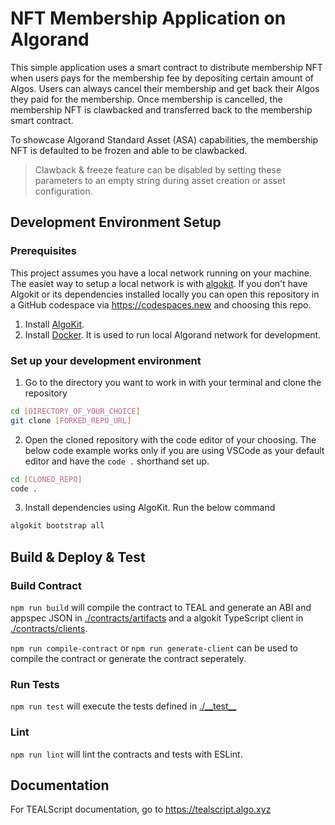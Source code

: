 # NFT Membership Application on Algorand

This simple application uses a smart contract to distribute membership NFT when users pays for the membership fee by depositing certain amount of Algos. Users can always cancel their membership and get back their Algos they paid for the membership. Once membership is cancelled, the membership NFT is clawbacked and transferred back to the membership smart contract. 
 
To showcase Algorand Standard Asset (ASA) capabilities, the membership NFT is defaulted to be frozen and able to be clawbacked. 

> Clawback & freeze feature can be disabled by setting these parameters to an empty string during asset creation or asset configuration. 

## Development Environment Setup

### Prerequisites

This project assumes you have a local network running on your machine. The easiet way to setup a local network is with [algokit](https://github.com/algorandfoundation/algokit-cli). If you don't have Algokit or its dependencies installed locally you can open this repository in a GitHub codespace via https://codespaces.new and choosing this repo.

1. Install [AlgoKit](https://github.com/algorandfoundation/algokit-cli/tree/main?tab=readme-ov-file#install).
2. Install [Docker](https://www.docker.com/products/docker-desktop/). It is used to run local Algorand network for development.

### Set up your development environment

1. Go to the directory you want to work in with your terminal and clone the repository
```bash
cd [DIRECTORY_OF_YOUR_CHOICE]
git clone [FORKED_REPO_URL]
```
2. Open the cloned repository with the code editor of your choosing. The below code example works only if you are using VSCode as your default editor and have the `code .` shorthand set up.
```bash
cd [CLONED_REPO]
code . 
```
3. Install dependencies using AlgoKit. Run the below command
```bash
algokit bootstrap all
```

## Build & Deploy & Test

### Build Contract

`npm run build` will compile the contract to TEAL and generate an ABI and appspec JSON in [./contracts/artifacts](./contracts/artifacts/) and a algokit TypeScript client in [./contracts/clients](./contracts/clients/).

`npm run compile-contract` or `npm run generate-client` can be used to compile the contract or generate the contract seperately.

### Run Tests

`npm run test` will execute the tests defined in [./\_\_test\_\_](./__test__) 

### Lint

`npm run lint` will lint the contracts and tests with ESLint.


## Documentation

For TEALScript documentation, go to https://tealscript.algo.xyz


